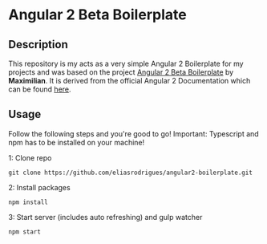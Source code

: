 # Angular 2 Beta Boilerplate

## Description
This repository is my acts as a very simple Angular 2 Boilerplate for my projects and was based on the project [Angular 2 Beta Boilerplate](https://github.com/mschwarzmueller/angular-2-beta-boilerplate) by **Maximilian**.
It is derived from the official Angular 2 Documentation which can be found [here](https://angular.io/docs/ts/latest/quickstart.html).

## Usage
Follow the following steps and you're good to go! Important: Typescript and npm has to be installed on your machine!

1: Clone repo
```
git clone https://github.com/eliasrodrigues/angular2-boilerplate.git
```
2: Install packages
```
npm install
```
3: Start server (includes auto refreshing) and gulp watcher
```
npm start
```